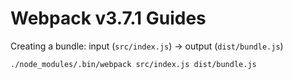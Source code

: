 # Webpack v3.7.1 Guides

Creating a bundle: input (`src/index.js`) -> output (`dist/bundle.js`)

    ./node_modules/.bin/webpack src/index.js dist/bundle.js